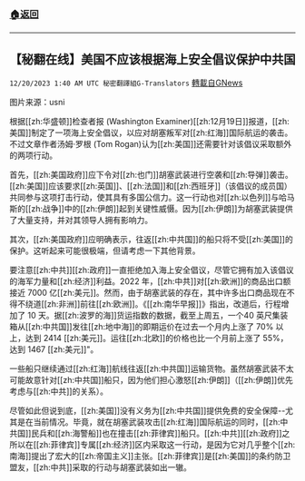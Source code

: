 ###  [:house:返回](README.md)
---


## 【秘翻在线】美国不应该根据海上安全倡议保护中共国
`12/20/2023 1:40 AM UTC 秘密翻譯組G-Translators` [轉載自GNews](https://gnews.org/articles/2130482)

图片来源：usni

根据[[zh:华盛顿]]检查者报 (Washington Examiner)[[zh:12月19日]]报道，[[zh:美国]]制定了一项海上安全倡议，以应对胡塞叛军对[[zh:红海]]国际航运的袭击。不过文章作者汤姆·罗根 (Tom Rogan)认为[[zh:美国]]还需要针对该倡议采取额外的两项行动。

首先，[[zh:美国政府]]应下令对[[zh:也门]]胡塞武装进行空袭和[[zh:导弹]]袭击。[[zh:美国]]应该要求[[zh:英国]]、[[zh:法国]]和[[zh:西班牙]]（该倡议的成员国）共同参与这项打击行动，使其具有多国公信力。这一行动也对[[zh:以色列]]与哈马斯的[[zh:战争]]中的[[zh:伊朗]]起到关键性威慑。因为[[zh:伊朗]]为胡塞武装提供了大量支持，并对其领导人拥有影响力。

其次，[[zh:美国政府]]应明确表示，往返[[zh:中共国]]的船只将不受[[zh:美国]]的保护。这听起来可能很极端，但请考虑一下其他背景。

要注意[[zh:中共]][[zh:政府]]一直拒绝加入海上安全倡议，尽管它拥有加入该倡议的海军力量和[[zh:经济]]利益。2022 年，[[zh:中共]]对[[zh:欧洲]]的商品出口额接近 7000 亿[[zh:美元]]。然而，由于胡塞武装的存在，其中许多出口商品现在不得不绕道[[zh:非洲]]前往[[zh:欧洲]]。《[[zh:南华早报]]》指出，改道后，行程增加了 10 天。据[[zh:波罗的海]]货运指数的数据，截至上周五，一个40 英尺集装箱从[[zh:中共国]]发往[[zh:地中海]]的即期运价在过去一个月内上涨了 70% 以上，达到 2414 [[zh:美元]]。运往[[zh:北欧]]的价格也比一个月前上涨了 55%，达到 1467 [[zh:美元]]"。

一些船只继续通过[[zh:红海]]航线往返[[zh:中共国]]运输货物。虽然胡塞武装不太可能故意针对[[zh:中共国]]船只，因为他们担心激怒[[zh:伊朗]]（[[zh:伊朗]]优先考虑与[[zh:中共]]的关系）。

尽管如此但说到底，[[zh:美国]]没有义务为[[zh:中共国]]提供免费的安全保障\--尤其是在当前情况。毕竟，就在胡塞武装攻击[[zh:红海]]国际航运的同时，[[zh:中共国]]民兵和[[zh:海警船]]也在撞击[[zh:菲律宾]]船只。[[zh:中共]][[zh:政府]]之所以在[[zh:菲律宾]]专属[[zh:经济]]区内采取这一行动，是因为它对几乎整个[[zh:南海]]提出了宏大的[[zh:帝国主义]]主张。[[zh:菲律宾]]是[[zh:美国]]的条约防卫盟友，[[zh:中共]]采取的行动与胡塞武装如出一辙。
